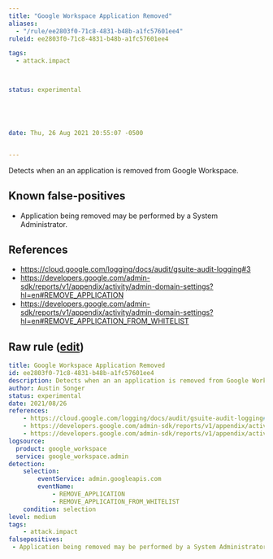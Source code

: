```yaml
---
title: "Google Workspace Application Removed"
aliases:
  - "/rule/ee2803f0-71c8-4831-b48b-a1fc57601ee4"
ruleid: ee2803f0-71c8-4831-b48b-a1fc57601ee4

tags:
  - attack.impact



status: experimental





date: Thu, 26 Aug 2021 20:55:07 -0500


---
```


Detects when an an application is removed from Google Workspace.

<!--more-->


## Known false-positives

* Application being removed may be performed by a System Administrator.



## References

* https://cloud.google.com/logging/docs/audit/gsuite-audit-logging#3
* https://developers.google.com/admin-sdk/reports/v1/appendix/activity/admin-domain-settings?hl=en#REMOVE_APPLICATION
* https://developers.google.com/admin-sdk/reports/v1/appendix/activity/admin-domain-settings?hl=en#REMOVE_APPLICATION_FROM_WHITELIST


## Raw rule ([edit](https://github.com/SigmaHQ/sigma/edit/master/rules/cloud/gworkspace/gworkspace_application_removed.yml))
```yaml
title: Google Workspace Application Removed
id: ee2803f0-71c8-4831-b48b-a1fc57601ee4
description: Detects when an an application is removed from Google Workspace.
author: Austin Songer
status: experimental
date: 2021/08/26
references:
    - https://cloud.google.com/logging/docs/audit/gsuite-audit-logging#3
    - https://developers.google.com/admin-sdk/reports/v1/appendix/activity/admin-domain-settings?hl=en#REMOVE_APPLICATION
    - https://developers.google.com/admin-sdk/reports/v1/appendix/activity/admin-domain-settings?hl=en#REMOVE_APPLICATION_FROM_WHITELIST
logsource:
  product: google_workspace
  service: google_workspace.admin
detection:
    selection:
        eventService: admin.googleapis.com
        eventName: 
            - REMOVE_APPLICATION
            - REMOVE_APPLICATION_FROM_WHITELIST
    condition: selection
level: medium
tags:
    - attack.impact
falsepositives:
 - Application being removed may be performed by a System Administrator.

```

